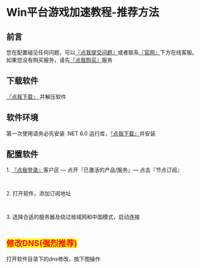 # Win平台游戏加速教程-推荐方法

## 前言

您在配置碰见任何问题，可以[『点我提交问题』](https://www.lengjiao.me/submitticket.php)或者联系[『官网』](https://www.lengjiao.me)下方在线客服。如果您没有购买服务，请先[『点我购买』](https://www.lengjiao.me/cart.php)服务

## 下载软件

[『点我下载』 ](https://alumninpustedutw-my.sharepoint.com/:u:/g/personal/empty_alumni_npust_edu_tw/EfsIdUILJzNErJBYLPyqgvABcoQuip0j3-Yjd58NPq0JzQ?download=1)并解压软件

## 软件环境

第一次使用请务必先安装 .NET 6.0 运行库，[『点我下载』](https://aka.ms/dotnet/6.0/windowsdesktop-runtime-win-x64.exe)并安装

## 配置软件

1\. [『点我登录』](https://www.lengjiao.me/clientarea.php)客户区 — 点开『已激活的产品/服务』— 点击『节点订阅』

<div align="left"><figure><img src="https://pic.imgdb.cn/item/65a2bab5871b83018ad40227.png" alt=""><figcaption></figcaption></figure></div>

<div align="left"><figure><img src="https://pic.imgdb.cn/item/65a2bab5871b83018ad402dd.png" alt=""><figcaption></figcaption></figure></div>

2\. 打开软件，添加订阅地址

<div align="left"><figure><img src="https://pic.imgdb.cn/item/65a2ba78871b83018ad30ce0.png" alt=""><figcaption></figcaption></figure></div>

<div align="left"><figure><img src="https://pic.imgdb.cn/item/65a2ba79871b83018ad30da0.png" alt=""><figcaption></figcaption></figure></div>

3\. 选择合适的服务器及绕过局域网和中国模式，启动连接

<div align="left"><figure><img src="https://pic.imgdb.cn/item/65a2ba79871b83018ad30e29.png" alt=""><figcaption></figcaption></figure></div>

## <mark style="color:red;">修改DNS(强烈推荐)</mark>

打开软件目录下的dns修改，按下图操作

<div align="left"><figure><img src="https://pic.imgdb.cn/item/65a2baca871b83018ad45c93.png" alt=""><figcaption></figcaption></figure></div>
